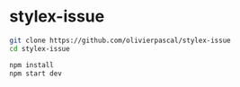 # stylex-issue

```sh
git clone https://github.com/olivierpascal/stylex-issue
cd stylex-issue

npm install
npm start dev
```
